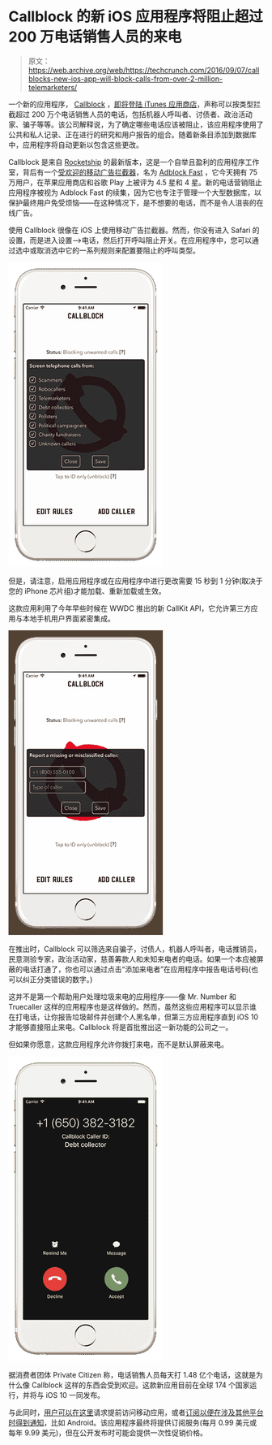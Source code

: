# Callblock 的新 iOS 应用程序将阻止超过 200 万电话销售人员的来电

> 原文：<https://web.archive.org/web/https://techcrunch.com/2016/09/07/callblocks-new-ios-app-will-block-calls-from-over-2-million-telemarketers/>

一个新的应用程序， [Callblock](https://web.archive.org/web/20230327232137/https://callblockapp.com/) ，[即将登陆 iTunes 应用商店](https://web.archive.org/web/20230327232137/https://log.rocketshipapps.com/adblock-for-unwanted-calls-794598f1bc4a#.474wgqk9a)，声称可以按类型拦截超过 200 万个电话销售人员的电话，包括机器人呼叫者、讨债者、政治活动家、骗子等等。该公司解释说，为了确定哪些电话应该被阻止，该应用程序使用了公共和私人记录、正在进行的研究和用户报告的组合。随着新条目添加到数据库中，应用程序将自动更新以包含这些更改。

Callblock 是来自 [Rocketship](https://web.archive.org/web/20230327232137/https://rocketshipapps.com/) 的最新版本，这是一个自举且盈利的应用程序工作室，背后有一个[受欢迎的移动广告拦截器](https://web.archive.org/web/20230327232137/https://techcrunch.com/2016/02/09/google-reverses-its-decision-to-ban-ad-blocking-apps-from-the-google-play-store/)，名为 [Adblock Fast](https://web.archive.org/web/20230327232137/https://adblockfast.com/) ，它今天拥有 75 万用户，在苹果应用商店和谷歌 Play 上被评为 4.5 星和 4 星。新的电话营销阻止应用程序被视为 Adblock Fast 的续集，因为它也专注于管理一个大型数据库，以保护最终用户免受烦恼——在这种情况下，是不想要的电话，而不是令人沮丧的在线广告。

使用 Callblock 很像在 iOS 上使用移动广告拦截器。然而，你没有进入 Safari 的设置，而是进入设置–>电话，然后打开呼叫阻止开关。在应用程序中，您可以通过选中或取消选中它的一系列规则来配置要阻止的呼叫类型。

![bytype-e86808bc7c70a29f29656632c5750b5143e151f932f84302f3e7c6c078cef733](img/808cda7518d6be5a006b3460f32eca64.png)

但是，请注意，启用应用程序或在应用程序中进行更改需要 15 秒到 1 分钟(取决于您的 iPhone 芯片组)才能加载、重新加载或生效。

这款应用利用了今年早些时候在 WWDC 推出的新 CallKit API，它允许第三方应用与本地手机用户界面紧密集成。

![reporting-f31d7c93abdd0003608395756f01d9cfa8162a9b83ff6185d6a8509e0195e9c1](img/f72b81f8d2f54778e8fb30cebd619cef.png)

在推出时，Callblock 可以筛选来自骗子，讨债人，机器人呼叫者，电话推销员，民意测验专家，政治活动家，慈善筹款人和未知来电者的电话。如果一个本应被屏蔽的电话打通了，你也可以通过点击“添加来电者”在应用程序中报告电话号码(也可以纠正分类错误的数字。)

这并不是第一个帮助用户处理垃圾来电的应用程序——像 Mr. Number 和 Truecaller 这样的应用程序也是这样做的。然而，虽然这些应用程序可以显示谁在打电话，让你报告垃圾邮件并创建个人黑名单，但第三方应用程序直到 iOS 10 才能够直接阻止来电。Callblock 将是首批推出这一新功能的公司之一。

但如果你愿意，这款应用程序允许你拨打来电，而不是默认屏蔽来电。

![callerid-07431dbacfb5e00c9d6cde1e7d61ba93445a50f6f179a09cd1652b4f492ef570](img/25f32ab5c5c9b13ec23fa3f7f5abde60.png)

据消费者团体 Private Citizen 称，电话销售人员每天打 1.48 亿个电话，这就是为什么像 Callblock 这样的东西会受到欢迎。这款新应用目前在全球 174 个国家运行，并将与 iOS 10 一同发布。

与此同时，[用户可以在这里](https://web.archive.org/web/20230327232137/https://callblockapp.com/#signup)请求提前访问移动应用，或者[订阅以便在涉及其他平台时得到通知](https://web.archive.org/web/20230327232137/https://callblockapp.com/#signup)，比如 Android。该应用程序最终将提供订阅服务(每月 0.99 美元或每年 9.99 美元)，但在公开发布时可能会提供一次性促销价格。